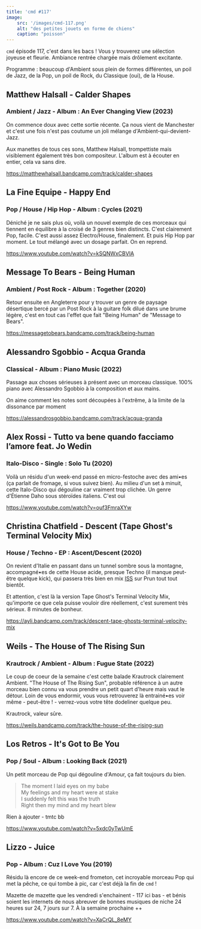 ```yaml
---
title: 'cmd #117'
image:
    src: '/images/cmd-117.png'
    alt: "des petites jouets en forme de chiens"
    caption: "poisson"
---
```


`cmd` épisode 117, c'est dans les bacs ! Vous y trouverez une sélection joyeuse et fleurie. Ambiance rentrée chargée mais drôlement excitante.

Programme : beaucoup d'Ambient sous plein de formes différentes, un poil de Jazz, de la Pop, un poil de Rock, du Classique (oui), de la House. 


## Matthew Halsall - Calder Shapes 
### Ambient / Jazz - Album : An Ever Changing View (2023)

On commence doux avec cette sortie récente. Ça nous vient de Manchester et c'est une fois n'est pas coutume un joli mélange d'Ambient-qui-devient-Jazz.

Aux manettes de tous ces sons, Matthew Halsall, trompettiste mais visiblement également très bon compositeur. L'album est à écouter en entier, cela va sans dire.

https://matthewhalsall.bandcamp.com/track/calder-shapes
  


## La Fine Equipe - Happy End 
### Pop / House / Hip Hop - Album : Cycles (2021)

Déniché je ne sais plus où, voilà un nouvel exemple de ces morceaux qui tiennent en équilibre à la croisé de 3 genres bien distincts. C'est clairement Pop, facile. C'est aussi assez Electro/House, finalement. Et puis Hip Hop par moment. Le tout mélangé avec un dosage parfait. On en reprend.

https://www.youtube.com/watch?v=kSQNWxCBVlA
  


## Message To Bears - Being Human
### Ambient / Post Rock - Album : Together (2020)

Retour ensuite en Angleterre pour y trouver un genre de paysage désertique bercé par un Post Rock à la guitare folk dilué dans une brume légère, c'est en tout cas l'effet que fait "Being Human" de "Message to Bears".

https://messagetobears.bandcamp.com/track/being-human
  


## Alessandro Sgobbio - Acqua Granda
### Classical - Album : Piano Music (2022)

Passage aux choses sérieuses à présent avec un morceau classique. 100% piano avec Alessandro Sgobbio à la composition et aux mains.

On aime comment les notes sont découpées à l'extrême, à la limite de la dissonance par moment

https://alessandrosgobbio.bandcamp.com/track/acqua-granda
  


## Alex Rossi - Tutto va bene quando facciamo l’amore feat. Jo Wedin
### Italo-Disco - Single : Solo Tu (2020)

Voilà un résidu d'un week-end passé en micro-festoche avec des ami•es (ça parlait de fromage, si vous suivez bien).
Au milieu d'un set à minuit, cette Italo-Disco qui dégouline car vraiment trop clichée. Un genre d'Étienne Daho sous stéroïdes italiens. C'est oui

https://www.youtube.com/watch?v=ouf3FmraXYw
  


## Christina Chatfield - Descent (Tape Ghost's Terminal Velocity Mix)
### House / Techno - EP : Ascent/Descent (2020)

On revient d'Italie en passant dans un tunnel sombre sous la montagne, accompagné•es de cette House acide, presque Techno (il manque peut-être quelque kick), qui passera très bien en mix [ISS](https://www.prun.net/emission/8MNV-iss) sur Prun tout tout bientôt.

Et attention, c'est là la version Tape Ghost's Terminal Velocity Mix, qu'importe ce que cela puisse vouloir dire réellement, c'est surement très sérieux. 8 minutes de bonheur.

https://ayli.bandcamp.com/track/descent-tape-ghosts-terminal-velocity-mix
  


## Weils - The House of The Rising Sun
### Krautrock / Ambient - Album : Fugue State (2022)

Le coup de coeur de la semaine c'est cette balade Krautrock clairement Ambient. "The House of The Rising Sun", probable référence à un autre morceau bien connu va vous prendre un petit quart d'heure mais vaut le détour. Loin de vous endormir, vous vous retrouverez là entrainé•es voir même - peut-être ! - verrez-vous votre tête dodeliner quelque peu.

Krautrock, valeur sûre.

https://weils.bandcamp.com/track/the-house-of-the-rising-sun
  


## Los Retros - It's Got to Be You
### Pop / Soul - Album : Looking Back (2021)

Un petit morceau de Pop qui dégouline d'Amour, ça fait toujours du bien.

> The moment I laid eyes on my babe<br/>
> My feelings and my heart were at stake<br/>
> I suddenly felt this was the truth<br/>
> Right then my mind and my heart blew<br/>

Rien à ajouter - tmtc bb

https://www.youtube.com/watch?v=5xdc0yTwUmE
  

## Lizzo - Juice 
### Pop - Album : Cuz I Love You (2019)

Résidu là encore de ce week-end frometon, cet incroyable morceau Pop qui met la pêche, ce qui tombe à pic, car c'est déjà la fin de `cmd` !

Mazette de mazette que les vendredi s'enchainent - 117 ici bas - et bénis soient les internets de nous abreuver de bonnes musiques de niche 24 heures sur 24, 7 jours sur 7. À la semaine prochaine ++

https://www.youtube.com/watch?v=XaCrQL_8eMY
